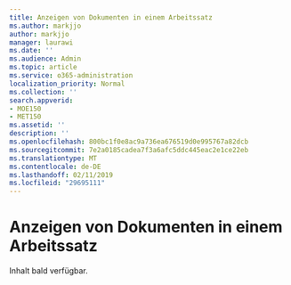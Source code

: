 ```yaml
---
title: Anzeigen von Dokumenten in einem Arbeitssatz
ms.author: markjjo
author: markjjo
manager: laurawi
ms.date: ''
ms.audience: Admin
ms.topic: article
ms.service: o365-administration
localization_priority: Normal
ms.collection: ''
search.appverid:
- MOE150
- MET150
ms.assetid: ''
description: ''
ms.openlocfilehash: 800bc1f0e8ac9a736ea676519d0e995767a82dcb
ms.sourcegitcommit: 7e2a0185cadea7f3a6afc5ddc445eac2e1ce22eb
ms.translationtype: MT
ms.contentlocale: de-DE
ms.lasthandoff: 02/11/2019
ms.locfileid: "29695111"
---
```

# <a name="view-documents-in-a-working-set"></a>Anzeigen von Dokumenten in einem Arbeitssatz

Inhalt bald verfügbar.